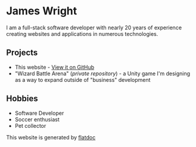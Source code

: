 James Wright
============

I am a full-stack software developer with nearly 20 years of experience creating websites and applications in numerous technologies.

## Projects
* This website - [View it on GitHub](https://github.com/jamespwright/jamespwright.com)
* "Wizard Battle Arena" (_private repository_) - a Unity game I'm designing as a way to expand outside of "business" development

## Hobbies
* Software Developer
* Soccer enthusiast  
* Pet collector

This website is generated by [flatdoc](http://ricostacruz.com/flatdoc/)